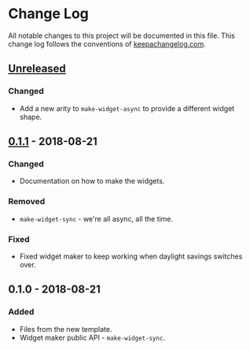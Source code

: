 # Change Log
All notable changes to this project will be documented in this file. This change log follows the conventions of [keepachangelog.com](http://keepachangelog.com/).

## [Unreleased]
### Changed
- Add a new arity to `make-widget-async` to provide a different widget shape.

## [0.1.1] - 2018-08-21
### Changed
- Documentation on how to make the widgets.

### Removed
- `make-widget-sync` - we're all async, all the time.

### Fixed
- Fixed widget maker to keep working when daylight savings switches over.

## 0.1.0 - 2018-08-21
### Added
- Files from the new template.
- Widget maker public API - `make-widget-sync`.

[Unreleased]: https://github.com/your-name/tut08/compare/0.1.1...HEAD
[0.1.1]: https://github.com/your-name/tut08/compare/0.1.0...0.1.1
